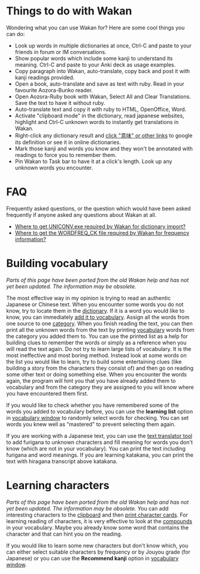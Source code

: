 # Things to do with Wakan
Wondering what you can use Wakan for? Here are some cool things you can do:

  * Look up words in multiple dictionaries at once, Ctrl-C and paste to your friends in forum or IM conversations.
  * Show popular words which include some kanji to understand its meaning. Ctrl-C and paste to your Anki deck as usage examples.
  * Copy paragraph into Wakan, auto-translate, copy back and post it with kanji readings provided.
  * Open a book, auto-translate and save as text with ruby. Read in your favourite Aozora-Bunko reader.
  * Open Aozora-Ruby book with Wakan, Select All and Clear Translations. Save the text to have it without ruby.
  * Auto-translate text and copy it with ruby to HTML, OpenOffice, Word.
  * Activate "clipboard mode" in the dictionary, read japanese websites, highlight and Ctrl-C unknown words to instantly get translations in Wakan.
  * Right-click any dictionary result and [click "意味" or other links](CustomLinks.md) to google its definition or see it in online dictionaries.
  * Mark those kanji and words you know and they won't be annotated with readings to force you to remember them.
  * Pin Wakan to Task bar to have it at a click's length. Look up any unknown words you encounter.


# FAQ
Frequently asked questions, or the question which would have been asked frequently if anyone asked any questions about Wakan at all.

  * [Where to get UNICONV.exe required by Wakan for dictionary import?](http://code.google.com/p/wakan/issues/detail?id=67)
  * [Where to get the WORDFREQ\_CK file required by Wakan for frequency information?](http://code.google.com/p/wakan/issues/detail?id=66)


# Building vocabulary
_Parts of this page have been ported from the old Wakan help and has not yet been updated. The information may be obsolete._

The most effective way in my opinion is trying to read an authentic Japanese or Chinese text. When you encounter some words you do not know, try to locate them in the [dictionary](Dictionary.md). If it is a word you would like to know, you can immediately [add it to vocabulary](Dictionary#Add_word_to_vocabulary.md). Assign all the words from one source to one [category](Vocabulary#Categories.md). When you finish reading the text, you can then print all the unknown words from the text by printing [vocabulary](Vocabulary.md) words from the category you added them to. You can use the printed list as a help for building clues to remember the words or simply as a reference when you will read the text again. Do not try to learn large lists of vocabulary. It is the most ineffective and most boring method. Instead look at some words on the list you would like to learn, try to build some entertaining clues (like building a story from the characters they consist of) and then go on reading some other text or doing something else. When you encounter the words again, the program will hint you that you have already added them to vocabulary and from the category they are assigned to you will know where you have encountered them first.

If you would like to check whether you have remembered some of the words you added to vocabulary before, you can use the **learning list** option in [vocabulary window](Vocabulary.md) to randomly select words for checking. You can set words you knew well as "mastered" to prevent selecting them again.

If you are working with a Japanese text, you can use the [text translator tool](Editor.md) to add furigana to unknown characters and fill meaning for words you don't know (which are not in your vocabulary). You can print the text including furigana and word meanings. If you are learning katakana, you can print the text with hiragana transcript above katakana.

# Learning characters
_Parts of this page have been ported from the old Wakan help and has not yet been updated. The information may be obsolete._
You can add interesting characters to the [clipboard](MainWindow#Clipboard_viewer.md) and
then [print character cards](KanjiList#Character_cards.md). For learning reading of characters, it is very effective to look at the [compounds](KanjiList#Compounds.md) in your vocabulary. Maybe you already know some word that contains the character and that can hint you on the reading.

If you would like to learn some new characters but don't know which, you can either select suitable characters by frequency or by Jouyou grade (for Japanese) or you can use the **Recommend kanji** option in [vocabulary window](Vocabulary.md).